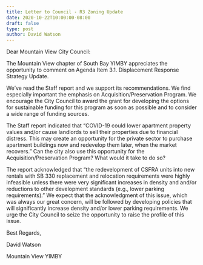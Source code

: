 ```yaml
---
title: Letter to Council - R3 Zoning Update
date: 2020-10-22T10:00:00-08:00
draft: false
type: post
author: David Watson
---
```


Dear Mountain View City Council:

The Mountain View chapter of South Bay YIMBY appreciates the opportunity to comment on Agenda Item 3.1. Displacement Response Strategy Update.

We’ve read the Staff report and we support its recommendations. We find especially important the emphasis on Acquisition/Preservation Program. We encourage the City Council to award the grant for developing the options for sustainable funding for this program as soon as possible and to consider a wide range of funding sources. 

The Staff report indicated that “COVID-19 could lower apartment property values and/or cause landlords to sell their properties due to financial distress. This may create an opportunity for the private sector to purchase apartment buildings now and redevelop them later, when the market recovers.” Can the city also use this opportunity for the Acquisition/Preservation Program? What would it take to do so?

The report acknowledged that “the redevelopment of CSFRA units into new rentals with SB 330 replacement and relocation requirements were highly infeasible unless there were very significant increases in density and and/or reductions to other development standards (e.g., lower parking requirements).” We expect that the acknowledgment of this issue, which was always our great concern, will be followed by developing policies that will significantly increase density and/or lower parking requirements. We urge the City Council to seize the opportunity to raise the profile of this issue.


Best Regards,

David Watson 

Mountain View YIMBY